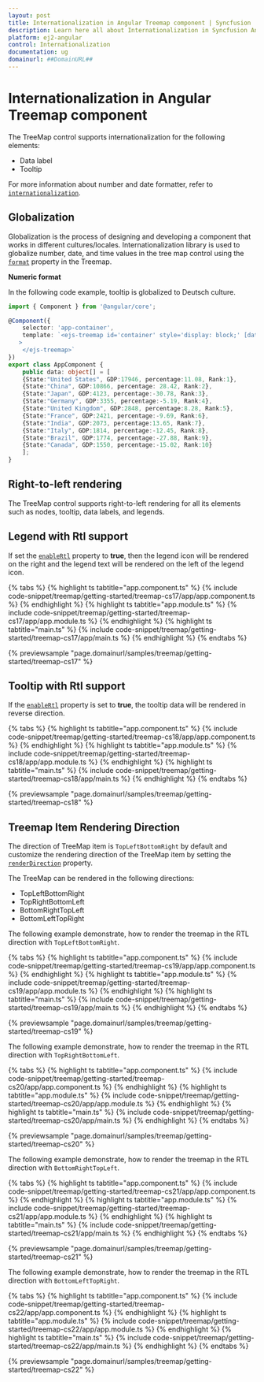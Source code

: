 ```yaml
---
layout: post
title: Internationalization in Angular Treemap component | Syncfusion
description: Learn here all about Internationalization in Syncfusion Angular Treemap component of Syncfusion Essential JS 2 and more.
platform: ej2-angular
control: Internationalization 
documentation: ug
domainurl: ##DomainURL##
---
```


# Internationalization in Angular Treemap component

The TreeMap control supports internationalization for the following elements:

* Data label
* Tooltip

For more information about number and date formatter, refer to [`internationalization`](http://ej2.syncfusion.com/documentation/base/intl.html).

<!-- markdownlint-disable MD036 -->

## Globalization

Globalization is the process of designing and developing a component that works in different cultures/locales. Internationalization library is used to globalize number, date, and time values in the tree map control using the [`format`](https://ej2.syncfusion.com/angular/documentation/api/treemap/#format) property in the Treemap.

**Numeric format**

In the following code example, tooltip is globalized to Deutsch culture.

```typescript
import { Component } from '@angular/core';

@Component({
    selector: 'app-container',
    template: `<ejs-treemap id='container' style='display: block;' [dataSource]='data' weightValuePath='GDP' format='c' useGroupingSeparator= 'true'
   >
    </ejs-treemap>`
})
export class AppComponent {
    public data: object[] = [
    {State:"United States", GDP:17946, percentage:11.08, Rank:1},
    {State:"China", GDP:10866, percentage: 28.42, Rank:2},
    {State:"Japan", GDP:4123, percentage:-30.78, Rank:3},
    {State:"Germany", GDP:3355, percentage:-5.19, Rank:4},
    {State:"United Kingdom", GDP:2848, percentage:8.28, Rank:5},
    {State:"France", GDP:2421, percentage:-9.69, Rank:6},
    {State:"India", GDP:2073, percentage:13.65, Rank:7},
    {State:"Italy", GDP:1814, percentage:-12.45, Rank:8},
    {State:"Brazil", GDP:1774, percentage:-27.88, Rank:9},
    {State:"Canada", GDP:1550, percentage:-15.02, Rank:10}
    ];
}

```

## Right-to-left rendering

The TreeMap control supports right-to-left rendering for all its elements such as nodes, tooltip, data labels, and legends.

## Legend with Rtl support

If set the [`enableRtl`](https://ej2.syncfusion.com/angular/documentation/api/treemap/#enablertl) property to **true**, then the legend icon will be rendered on the right and the legend text will be rendered on the left of the legend icon.

{% tabs %}
{% highlight ts tabtitle="app.component.ts" %}
{% include code-snippet/treemap/getting-started/treemap-cs17/app/app.component.ts %}
{% endhighlight %}
{% highlight ts tabtitle="app.module.ts" %}
{% include code-snippet/treemap/getting-started/treemap-cs17/app/app.module.ts %}
{% endhighlight %}
{% highlight ts tabtitle="main.ts" %}
{% include code-snippet/treemap/getting-started/treemap-cs17/app/main.ts %}
{% endhighlight %}
{% endtabs %}
  
{% previewsample "page.domainurl/samples/treemap/getting-started/treemap-cs17" %}

## Tooltip with Rtl support

If the [`enableRtl`](https://ej2.syncfusion.com/angular/documentation/api/treemap/#enablertl) property is set to **true**, the tooltip data will be rendered in reverse direction.

{% tabs %}
{% highlight ts tabtitle="app.component.ts" %}
{% include code-snippet/treemap/getting-started/treemap-cs18/app/app.component.ts %}
{% endhighlight %}
{% highlight ts tabtitle="app.module.ts" %}
{% include code-snippet/treemap/getting-started/treemap-cs18/app/app.module.ts %}
{% endhighlight %}
{% highlight ts tabtitle="main.ts" %}
{% include code-snippet/treemap/getting-started/treemap-cs18/app/main.ts %}
{% endhighlight %}
{% endtabs %}
  
{% previewsample "page.domainurl/samples/treemap/getting-started/treemap-cs18" %}

## Treemap Item Rendering Direction

The direction of TreeMap item is `TopLeftBottomRight` by default and customize the rendering direction of the TreeMap item by setting the [`renderDirection`](https://ej2.syncfusion.com/angular/documentation/api/treemap/#renderdirection) property.

The TreeMap can be rendered in the following directions:

* TopLeftBottomRight
* TopRightBottomLeft
* BottomRightTopLeft
* BottomLeftTopRight

The following example demonstrate, how to render the treemap in the RTL direction with `TopLeftBottomRight`.

{% tabs %}
{% highlight ts tabtitle="app.component.ts" %}
{% include code-snippet/treemap/getting-started/treemap-cs19/app/app.component.ts %}
{% endhighlight %}
{% highlight ts tabtitle="app.module.ts" %}
{% include code-snippet/treemap/getting-started/treemap-cs19/app/app.module.ts %}
{% endhighlight %}
{% highlight ts tabtitle="main.ts" %}
{% include code-snippet/treemap/getting-started/treemap-cs19/app/main.ts %}
{% endhighlight %}
{% endtabs %}
  
{% previewsample "page.domainurl/samples/treemap/getting-started/treemap-cs19" %}

The following example demonstrate, how to render the treemap in the RTL direction with `TopRightBottomLeft`.

{% tabs %}
{% highlight ts tabtitle="app.component.ts" %}
{% include code-snippet/treemap/getting-started/treemap-cs20/app/app.component.ts %}
{% endhighlight %}
{% highlight ts tabtitle="app.module.ts" %}
{% include code-snippet/treemap/getting-started/treemap-cs20/app/app.module.ts %}
{% endhighlight %}
{% highlight ts tabtitle="main.ts" %}
{% include code-snippet/treemap/getting-started/treemap-cs20/app/main.ts %}
{% endhighlight %}
{% endtabs %}
  
{% previewsample "page.domainurl/samples/treemap/getting-started/treemap-cs20" %}

The following example demonstrate, how to render the treemap in the RTL direction with `BottomRightTopLeft`.

{% tabs %}
{% highlight ts tabtitle="app.component.ts" %}
{% include code-snippet/treemap/getting-started/treemap-cs21/app/app.component.ts %}
{% endhighlight %}
{% highlight ts tabtitle="app.module.ts" %}
{% include code-snippet/treemap/getting-started/treemap-cs21/app/app.module.ts %}
{% endhighlight %}
{% highlight ts tabtitle="main.ts" %}
{% include code-snippet/treemap/getting-started/treemap-cs21/app/main.ts %}
{% endhighlight %}
{% endtabs %}
  
{% previewsample "page.domainurl/samples/treemap/getting-started/treemap-cs21" %}

The following example demonstrate, how to render the treemap in the RTL direction with `BottomLeftTopRight`.

{% tabs %}
{% highlight ts tabtitle="app.component.ts" %}
{% include code-snippet/treemap/getting-started/treemap-cs22/app/app.component.ts %}
{% endhighlight %}
{% highlight ts tabtitle="app.module.ts" %}
{% include code-snippet/treemap/getting-started/treemap-cs22/app/app.module.ts %}
{% endhighlight %}
{% highlight ts tabtitle="main.ts" %}
{% include code-snippet/treemap/getting-started/treemap-cs22/app/main.ts %}
{% endhighlight %}
{% endtabs %}
  
{% previewsample "page.domainurl/samples/treemap/getting-started/treemap-cs22" %}
